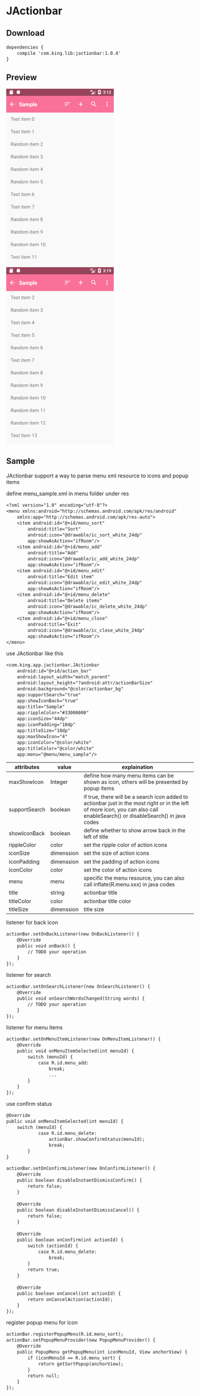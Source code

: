 # JActionbar

## Download

```
dependencies {
    compile 'com.king.lib:jactionbar:1.0.4'
}
```

## Preview

![](media/preview1.gif)    ![](media/preview2.gif)

## Sample

JActionbar support a way to parse menu xml resource to icons and popup items

define menu_sample.xml in menu folder under res

```
<?xml version="1.0" encoding="utf-8"?>
<menu xmlns:android="http://schemas.android.com/apk/res/android"
    xmlns:app="http://schemas.android.com/apk/res-auto">
    <item android:id="@+id/menu_sort"
        android:title="Sort"
        android:icon="@drawable/ic_sort_white_24dp"
        app:showAsAction="ifRoom"/>
    <item android:id="@+id/menu_add"
        android:title="Add"
        android:icon="@drawable/ic_add_white_24dp"
        app:showAsAction="ifRoom"/>
    <item android:id="@+id/menu_edit"
        android:title="Edit item"
        android:icon="@drawable/ic_edit_white_24dp"
        app:showAsAction="ifRoom"/>
    <item android:id="@+id/menu_delete"
        android:title="Delete items"
        android:icon="@drawable/ic_delete_white_24dp"
        app:showAsAction="ifRoom"/>
    <item android:id="@+id/menu_close"
        android:title="Exit"
        android:icon="@drawable/ic_close_white_24dp"
        app:showAsAction="ifRoom"/>
</menu>
```



use JActionbar like this

```
<com.king.app.jactionbar.JActionbar
    android:id="@+id/action_bar"
    android:layout_width="match_parent"
    android:layout_height="?android:attr/actionBarSize"
    android:background="@color/actionbar_bg"
    app:supportSearch="true"
    app:showIconBack="true"
    app:title="Sample"
    app:rippleColor="#33000000"
    app:iconSize="44dp"
    app:iconPadding="10dp"
    app:titleSize="18dp"
    app:maxShowIcon="4"
    app:iconColor="@color/white"
    app:titleColor="@color/white"
    app:menu="@menu/menu_sample"/>
```



| attributes    | value      | explaination                                                 |
| ------------- | ---------- | ------------------------------------------------------------ |
| maxShowIcon   | Integer    | define how many menu items can be shown as icon, others will be presented by popup items |
| supportSearch | boolean    | if true, there will be a search icon added to actionbar just in the most right or in the left of more icon, you can also call enableSearch() or disableSearch() in java codes |
| showIconBack  | boolean    | define whether to show arrow back in the left of title       |
| rippleColor   | color      | set the ripple color of action icons                         |
| iconSize      | dimenssion | set the size of action icons                                 |
| iconPadding   | dimenssion | set the padding of action icons                              |
| iconColor     | color      | set the color of action icons                                |
| menu          | menu       | specific the menu resource, you can also call inflate(R.menu.xxx) in java codes |
| title         | string     | actionbar title                                              |
| titleColor    | color      | actionbar title color                                        |
| titleSize     | dimenssion | title size                                                   |

listener for back icon

```
actionBar.setOnBackListener(new OnBackListener() {
    @Override
    public void onBack() {
        // TODO your operation
    }
});
```

listener for search

```
actionBar.setOnSearchListener(new OnSearchListener() {
    @Override
    public void onSearchWordsChanged(String words) {
        // TODO your operation
    }
});
```

listener for menu items

```
actionBar.setOnMenuItemListener(new OnMenuItemListener() {
    @Override
    public void onMenuItemSelected(int menuId) {
        switch (menuId) {
            case R.id.menu_add:
                break;
                ...
        }
    }
});
```

use confirm status

```
@Override
public void onMenuItemSelected(int menuId) {
    switch (menuId) {
            case R.id.menu_delete:
                actionBar.showConfirmStatus(menuId);
                break;
        }
}
```

```
actionBar.setOnConfirmListener(new OnConfirmListener() {
    @Override
    public boolean disableInstantDismissConfirm() {
        return false;
    }

    @Override
    public boolean disableInstantDismissCancel() {
        return false;
    }

    @Override
    public boolean onConfirm(int actionId) {
        switch (actionId) {
            case R.id.menu_delete:
            	break;
        }
        return true;
    }

    @Override
    public boolean onCancel(int actionId) {
        return onCancelAction(actionId);
    }
});
```



register popup menu for icon

```
actionBar.registerPopupMenu(R.id.menu_sort);
actionBar.setPopupMenuProvider(new PopupMenuProvider() {
    @Override
    public PopupMenu getPopupMenu(int iconMenuId, View anchorView) {
        if (iconMenuId == R.id.menu_sort) {
            return getSortPopup(anchorView);
        }
        return null;
    }
});
```